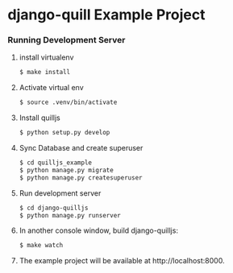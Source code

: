 # django-quill Example Project


### Running Development Server

1. install virtualenv

    ```bash
    $ make install
    ```
2. Activate virtual env
    ```bash
    $ source .venv/bin/activate
    ```

3. Install quilljs

    ```bash
    $ python setup.py develop
    ```

4. Sync Database and create superuser

    ```bash
    $ cd quilljs_example
    $ python manage.py migrate
    $ python manage.py createsuperuser
    ```

5. Run development server

    ```bash
    $ cd django-quilljs
    $ python manage.py runserver
    ```

6. In another console window, build django-quilljs:

    ```bash
    $ make watch
    ```

7. The example project will be available at http://localhost:8000.
